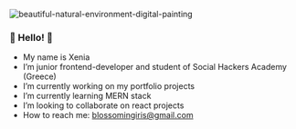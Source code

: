 ![beautiful-natural-environment-digital-painting](https://user-images.githubusercontent.com/102720711/188448760-c93be462-f183-4700-a8d4-06d3b7651a29.jpg)

 ### :star2: Hello! :star2:
  
- My name is Xenia
- I’m junior frontend-developer and student of Social Hackers Academy (Greece)
- I’m currently working on my portfolio projects
- I’m currently learning MERN stack
- I’m looking to collaborate on react projects
- How to reach me: blossomingiris@gmail.com
